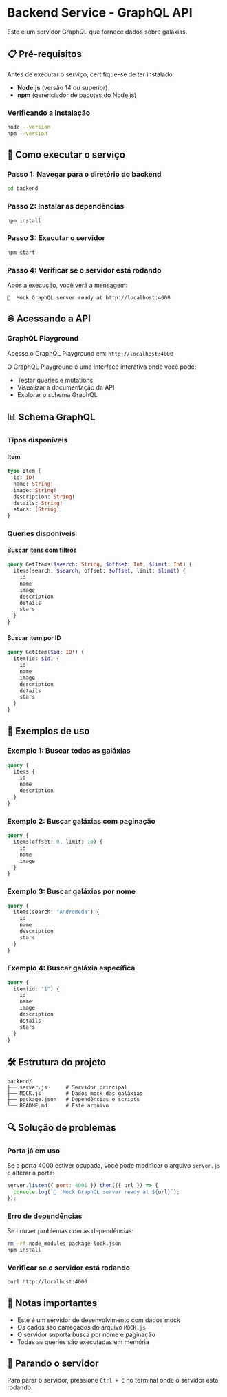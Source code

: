 # Backend Service - GraphQL API

Este é um servidor GraphQL que fornece dados sobre galáxias.

## 📋 Pré-requisitos

Antes de executar o serviço, certifique-se de ter instalado:

- **Node.js** (versão 14 ou superior)
- **npm** (gerenciador de pacotes do Node.js)

### Verificando a instalação

```bash
node --version
npm --version
```

## 🚀 Como executar o serviço

### Passo 1: Navegar para o diretório do backend

```bash
cd backend
```

### Passo 2: Instalar as dependências

```bash
npm install
```

### Passo 3: Executar o servidor

```bash
npm start
```

### Passo 4: Verificar se o servidor está rodando

Após a execução, você verá a mensagem:

```
🚀  Mock GraphQL server ready at http://localhost:4000
```

## 🌐 Acessando a API

### GraphQL Playground

Acesse o GraphQL Playground em: `http://localhost:4000`

O GraphQL Playground é uma interface interativa onde você pode:

- Testar queries e mutations
- Visualizar a documentação da API
- Explorar o schema GraphQL

## 📊 Schema GraphQL

### Tipos disponíveis

#### Item

```graphql
type Item {
  id: ID!
  name: String!
  image: String!
  description: String!
  details: String!
  stars: [String]
}
```

### Queries disponíveis

#### Buscar itens com filtros

```graphql
query GetItems($search: String, $offset: Int, $limit: Int) {
  items(search: $search, offset: $offset, limit: $limit) {
    id
    name
    image
    description
    details
    stars
  }
}
```

#### Buscar item por ID

```graphql
query GetItem($id: ID!) {
  item(id: $id) {
    id
    name
    image
    description
    details
    stars
  }
}
```

## 🔧 Exemplos de uso

### Exemplo 1: Buscar todas as galáxias

```graphql
query {
  items {
    id
    name
    description
  }
}
```

### Exemplo 2: Buscar galáxias com paginação

```graphql
query {
  items(offset: 0, limit: 10) {
    id
    name
    image
  }
}
```

### Exemplo 3: Buscar galáxias por nome

```graphql
query {
  items(search: "Andromeda") {
    id
    name
    description
    stars
  }
}
```

### Exemplo 4: Buscar galáxia específica

```graphql
query {
  item(id: "1") {
    id
    name
    image
    description
    details
    stars
  }
}
```

## 🛠️ Estrutura do projeto

```
backend/
├── server.js      # Servidor principal
├── MOCK.js        # Dados mock das galáxias
├── package.json   # Dependências e scripts
└── README.md      # Este arquivo
```

## 🔍 Solução de problemas

### Porta já em uso

Se a porta 4000 estiver ocupada, você pode modificar o arquivo `server.js` e alterar a porta:

```javascript
server.listen({ port: 4001 }).then(({ url }) => {
  console.log(`🚀  Mock GraphQL server ready at ${url}`);
});
```

### Erro de dependências

Se houver problemas com as dependências:

```bash
rm -rf node_modules package-lock.json
npm install
```

### Verificar se o servidor está rodando

```bash
curl http://localhost:4000
```

## 📝 Notas importantes

- Este é um servidor de desenvolvimento com dados mock
- Os dados são carregados do arquivo `MOCK.js`
- O servidor suporta busca por nome e paginação
- Todas as queries são executadas em memória

## 🚪 Parando o servidor

Para parar o servidor, pressione `Ctrl + C` no terminal onde o servidor está rodando.
